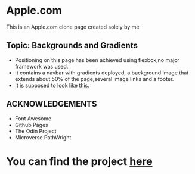 # Apple.com

This is an Apple.com clone page created solely by me

## Topic: Backgrounds and Gradients
* Positioning on this page has been achieved using flexbox,no major framework was used.
* It contains a navbar with gradients deployed, a background image that extends about 50% of the page,several image links and a footer.
* It is supposed to look like [this](https://web.archive.org/web/20140301004610/http://www.apple.com/).

## ACKNOWLEDGEMENTS
* Font Awesome
* Github Pages
* The Odin Project
* Microverse PathWright
# You can find the project [here](https://tripple-a.github.io/Apple.com/)
